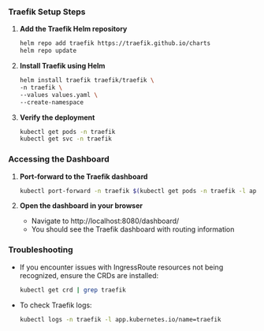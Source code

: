 ### Traefik Setup Steps

1. **Add the Traefik Helm repository**
   ```bash
   helm repo add traefik https://traefik.github.io/charts
   helm repo update
   ```

2. **Install Traefik using Helm**
   ```bash
   helm install traefik traefik/traefik \
   -n traefik \
   --values values.yaml \
   --create-namespace
   ```

3. **Verify the deployment**
   ```bash
   kubectl get pods -n traefik
   kubectl get svc -n traefik
   ```

### Accessing the Dashboard

1. **Port-forward to the Traefik dashboard**
   ```bash
   kubectl port-forward -n traefik $(kubectl get pods -n traefik -l app.kubernetes.io/name=traefik -o name) 8080:8080
   ```

2. **Open the dashboard in your browser**
   - Navigate to http://localhost:8080/dashboard/
   - You should see the Traefik dashboard with routing information

### Troubleshooting

- If you encounter issues with IngressRoute resources not being recognized, ensure the CRDs are installed:
  ```bash
  kubectl get crd | grep traefik
  ```

- To check Traefik logs:
  ```bash
  kubectl logs -n traefik -l app.kubernetes.io/name=traefik
  ```
